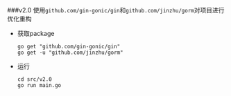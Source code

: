 ###v2.0
使用`github.com/gin-gonic/gin`和`github.com/jinzhu/gorm`对项目进行优化重构

* 获取package
    ```
    go get "github.com/gin-gonic/gin"
    go get -u "github.com/jinzhu/gorm"
    ```

* 运行
    ```
    cd src/v2.0
    go run main.go
    ```
